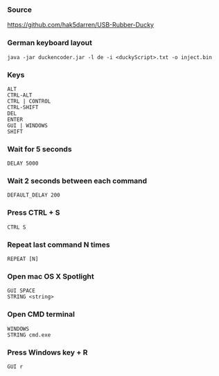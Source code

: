 ### Source
https://github.com/hak5darren/USB-Rubber-Ducky  

### German keyboard layout
```
java -jar duckencoder.jar -l de -i <duckyScript>.txt -o inject.bin
```

### Keys
```
ALT 
CTRL-ALT
CTRL | CONTROL 
CTRL-SHIFT 
DEL
ENTER
GUI | WINDOWS 
SHIFT 
```

### Wait for 5 seconds
```
DELAY 5000
```

### Wait 2 seconds between each command
```
DEFAULT_DELAY 200
```

### Press CTRL + S
```
CTRL S
```

### Repeat last command N times
```
REPEAT [N] 
```

### Open mac OS X Spotlight
```
GUI SPACE
STRING <string>
```

### Open CMD terminal
```
WINDOWS
STRING cmd.exe
```

### Press Windows key + R
```
GUI r
```

